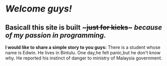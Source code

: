 # ***Welcome guys!***
## Basicall this site is built ~~~just for kicks~~~ *because of my passion in programming.*
 **I would like to share a simple story to you guys:**
 There is a student whose name is Edwin. He lives in Bintulu. One day,he felt panic,but he don't know why. He reported his instinct of danger to ministry of Malaysia government.
